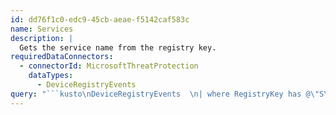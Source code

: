 ```yaml
---
id: dd76f1c0-edc9-45cb-aeae-f5142caf583c
name: Services
description: |
  Gets the service name from the registry key.
requiredDataConnectors:
  - connectorId: MicrosoftThreatProtection
    dataTypes:
      - DeviceRegistryEvents
query: "```kusto\nDeviceRegistryEvents  \n| where RegistryKey has @\"SYSTEM\\CurrentControlSet\\Services\"\n| extend ServiceName=tostring(split(RegistryKey, @\"\\\")[4])\n| project Timestamp, DeviceName, ServiceName, ActionType, InitiatingProcessAccountName, InitiatingProcessFileName, InitiatingProcessFolderPath, InitiatingProcessCommandLine, InitiatingProcessMD5, InitiatingProcessParentFileName\n| top 100 by Timestamp desc \n```"
---
```


